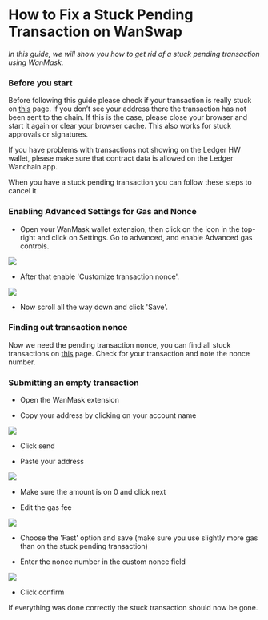 # How to Fix a Stuck Pending Transaction on WanSwap

_In this guide, we will show you how to get rid of a stuck pending transaction using WanMask._

### Before you start

Before following this guide please check if your transaction is really stuck on [this](https://wanchain-txpool.vercel.app/) page. If you don’t see your address there the transaction has not been sent to the chain. If this is the case, please close your browser and start it again or clear your browser cache. This also works for stuck approvals or signatures.

If you have problems with transactions not showing on the Ledger HW wallet, please make sure that contract data is allowed on the Ledger Wanchain app.

When you have a stuck pending transaction you can follow these steps to cancel it

### Enabling Advanced Settings for Gas and Nonce

- Open your WanMask wallet extension, then click on the icon in the top-right and click on Settings. Go to advanced, and enable Advanced gas controls.  

![](../_media/Stucktrans1.png)

- After that enable 'Customize transaction nonce'.  
    
![](../_media/Stucktrans2.png)

- Now scroll all the way down and click 'Save'.

### Finding out transaction nonce

Now we need the pending transaction nonce, you can find all stuck transactions on [this](https://wanchain-txpool.vercel.app/) page. Check for your transaction and note the nonce number.

### Submitting an empty transaction

- Open the WanMask extension  

- Copy your address by clicking on your account name  

![](../_media/Stucktrans3.png)

- Click send  

- Paste your address  

![](../_media/Stucktrans4.png)

- Make sure the amount is on 0 and click next

- Edit the gas fee

![](../_media/Stucktrans5.png)  

- Choose the 'Fast' option and save (make sure you use slightly more gas than on the stuck pending transaction)

- Enter the nonce number in the custom nonce field

![](../_media/Stucktrans6.png)  

- Click confirm

If everything was done correctly the stuck transaction should now be gone.
